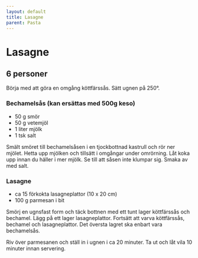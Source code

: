 ```yaml
---
layout: default
title: Lasagne
parent: Pasta
---
```

# Lasagne

## 6 personer

Börja med att göra en omgång köttfärssås. Sätt ugnen på 250°.

### Bechamelsås (kan ersättas med 500g keso)

-   50 g smör
-   50 g vetemjöl
-   1 liter mjölk
-   1 tsk salt

Smält smöret till bechamelsåsen i en tjockbottnad kastrull och rör ner
mjölet. Hetta upp mjölken och tillsätt i omgångar under omrörning. Låt
koka upp innan du häller i mer mjölk. Se till att såsen inte klumpar
sig. Smaka av med salt.

### Lasagne

-   ca 15 förkokta lasagneplattor (10 x 20 cm)
-   100 g parmesan i bit

Smörj en ugnsfast form och täck bottnen med ett tunt lager köttfärssås
och bechamel. Lägg på ett lager lasagneplattor. Fortsätt att varva
köttfärssås, bechamel och lasagneplattor. Det översta lagret ska enbart
vara bechamelsås.

Riv över parmesanen och ställ in i ugnen i ca 20 minuter. Ta ut och låt
vila 10 minuter innan servering.
